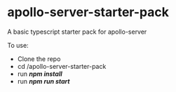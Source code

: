 # apollo-server-starter-pack

A basic typescript starter pack for apollo-server

To use:
- Clone the repo
- cd /apollo-server-starter-pack
- run ***npm install***
- run ***npm run start***
